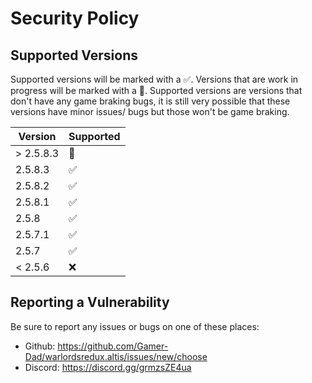 # Security Policy

## Supported Versions

Supported versions will be marked with a :white_check_mark:. Versions that are work in progress will be marked with a :small_orange_diamond:.
Supported versions are versions that don't have any game braking bugs, it is still very possible that these versions have minor issues/ bugs but those won't be game braking.

|  Version |       Supported        |
| -------- | ---------------------- |
| > 2.5.8.3| :small_orange_diamond: |
| 2.5.8.3  | :white_check_mark:     |
| 2.5.8.2  | :white_check_mark:     |
| 2.5.8.1  | :white_check_mark:     |
| 2.5.8    | :white_check_mark:     |
| 2.5.7.1  | :white_check_mark:     |
| 2.5.7    | :white_check_mark:     |
| < 2.5.6  | :x:                    |

## Reporting a Vulnerability

Be sure to report any issues or bugs on one of these places:
- Github: https://github.com/Gamer-Dad/warlordsredux.altis/issues/new/choose
- Discord: https://discord.gg/grmzsZE4ua